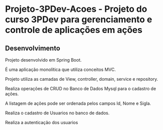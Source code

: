 # Projeto-3PDev-Acoes - Projeto do curso 3PDev para gerenciamento e controle de aplicações em ações

## Desenvolvimento

Projeto desenvolvido em Spring Boot.

É uma aplicação monolítica que utiliza conceitos MVC.

Projeto utiliza as camadas de View, controller, domain, service e repository.

Realiza operações de CRUD no Banco de Dados Mysql para o cadastro de ações.

A listagem de ações pode ser ordenada pelos campos Id, Nome e Sigla.

Realiza o cadastro de Usuarios no banco de dados.

Realiza a autenticação dos usuarios
